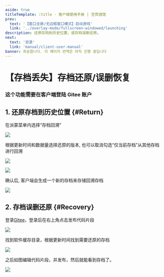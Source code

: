 ```yaml
---
aside: true
titleTemplate: :title - 客户端使用手册 | 空荧酒馆
prev:
  text: '【窗口全屏/无边框窗口模式】启动游戏'
  link: '../overlay-mode/fullscreen-windowed/launching'
description: 还原存档到历史位置，或存档误删还原。
next:
  text: '目录'
  link: 'manual/client-user-manual'
banner: 죄송합니다. 이 페이지 번역은 아직 진행 중입니다
---
```


[文：【存档丢失】存档还原/误删恢复]: # 'https://support.qq.com/products/321980/faqs/113007'
[#]: # '仅第 2 部分为原文直接翻译'

# 【存档丢失】存档还原/误删恢复

### 这个功能需要在客户端登陆 Gitee 账户

[还原存档到历史位置]: # '更新为客户端内还原功能教程'

## 1. 还原存档到历史位置 {#Return}

在派蒙菜单内选择“存档回溯”

![](/imgs/ko/manual/restore-recover/1.png)

根据更新时间和数据量选择还原的版本, 也可以取消勾选“仅当前存档”从其他存档进行回溯

![](/imgs/ko/manual/restore-recover/2.png)

![](/imgs/ko/manual/restore-recover/3.png)

确认后, 客户端会生成一个新的存档来存储回溯存档

![](/imgs/ko/manual/restore-recover/4.png)

## 2. 存档误删还原 {#Recovery}

登录[Gitee](https://gitee.com/)，登录后在右上角点击发布代码片段

![](/imgs/ko/manual/restore-recover/5.png)

找到软件缓存目录，根据更新时间找到需要还原的存档

![](/imgs/ko/manual/restore-recover/6.png)

之后如图编辑代码片段，并发布，然后就能看到存档了。

![](/public/imgs/ko/manual/restore-recover/7.png)
